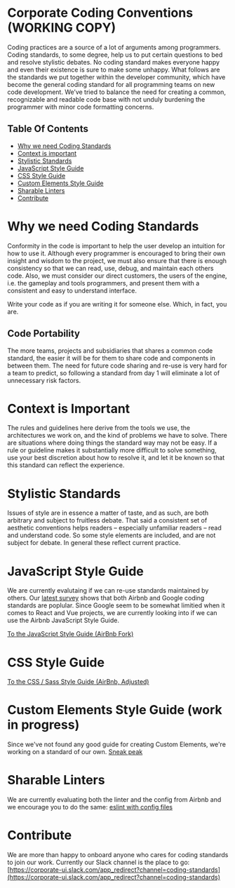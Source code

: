 # Corporate Coding Conventions (WORKING COPY)

Coding practices are a source of a lot of arguments among programmers. Coding standards, to some degree, help us to put certain questions to bed and resolve stylistic debates. No coding standard makes everyone happy and even their existence is sure to make some unhappy. What follows are the standards we put together within the developer community, which have become the general coding standard for all programming teams on new code development. We’ve tried to balance the need for creating a common, recognizable and readable code base with not unduly burdening the programmer with minor code formatting concerns.

## Table Of Contents

- [Why we need Coding Standards](#why-we-need-coding-standards)
- [Context is important](#context-is-important)
- [Stylistic Standards](#stylistic-standards)
- [JavaScript Style Guide](#javascript-style-guide)
- [CSS Style Guide](#css-style-guide)
- [Custom Elements Style Guide](#custom-elements-style-guide)
- [Sharable Linters](#sharable-linters)
- [Contribute](#contribute)
 
# Why we need Coding Standards

Conformity in the code is important to help the user develop an intuition for how to use it. Although every programmer is encouraged to bring their own insight and wisdom to the project, we must also ensure that there is enough consistency so that we can read, use, debug, and maintain each others code. Also, we must consider our direct customers, the users of the engine, i.e. the gameplay and tools programmers, and present them with a consistent and easy to understand interface.

Write your code as if you are writing it for someone else. Which, in fact, you are.

## Code Portability

The more teams, projects and subsidiaries that shares a common code standard, the easier it will be for them to share code and components in between them. The need for future code sharing and re-use is very hard for a team to predict, so following a standard from day 1 will eliminate a lot of unnecessary risk factors. 

# Context is Important

The rules and guidelines here derive from the tools we use, the architectures we work on, and the kind of problems we have to solve. There are situations where doing things the standard way may not be easy. If a rule or guideline makes it substantially more difficult to solve something, use your best discretion about how to resolve it, and let it be known so that this standard can reflect the experience.

# Stylistic Standards

Issues of style are in essence a matter of taste, and as such, are both arbitrary and subject to fruitless debate. That said a consistent set of aesthetic conventions helps readers – especially unfamiliar readers – read and understand code.  So some style elements are included, and are not subject for debate.  In general these reflect current practice.

# JavaScript Style Guide

We are currently evalutaing if we can re-use standards maintained by others. Our [latest survey](https://scania.github.io/corporate-ui-docs/surveys/js-coding-standards/standards-results.html) shows that both Airbnb and Google coding standards are poplular. Since Google seem to be somewhat limitied when it comes to React and Vue projects, we are currently looking into if we can use the Airbnb JavaScript Style Guide.

[To the JavaScript Style Guide (AirBnb Fork)](https://github.com/scania/javascript)

# CSS Style Guide

[To the CSS / Sass  Style Guide (AirBnb, Adjusted)](css-style-guide.md)

# Custom Elements Style Guide (work in progress)

Since we've not found any good guide for creating Custom Elements, we're working on a standard of our own.
[Sneak peak](custom-elements-style-guide.md)

# Sharable Linters

We are currently evaluating both the linter and the config from Airbnb and we encourage you to do the same:
[eslint with config files](https://github.com/airbnb/javascript/tree/master/packages)

# Contribute

We are more than happy to onboard anyone who cares for coding standards to join our work. Currently our Slack channel is the place to go:
[https://corporate-ui.slack.com/app_redirect?channel=coding-standards](https://corporate-ui.slack.com/app_redirect?channel=coding-standards)
